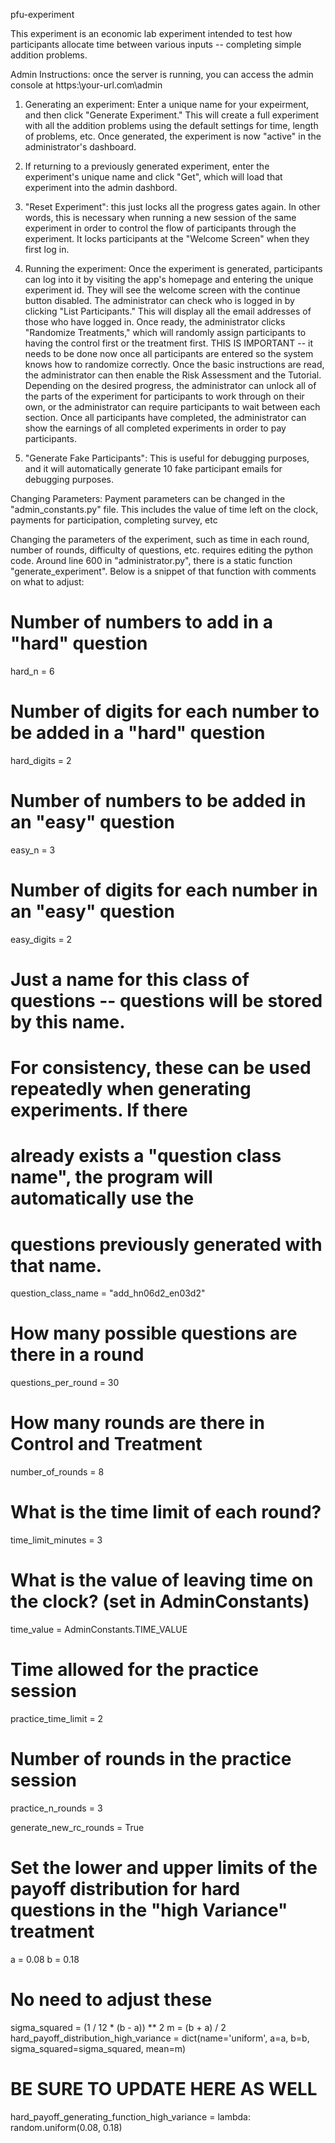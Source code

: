 pfu-experiment

This experiment is an economic lab experiment intended to test how participants allocate time between various inputs -- completing simple addition problems.

Admin Instructions:
once the server is running, you can access the admin console at https:\\your-url.com\admin

1. Generating an experiment: Enter a unique name for your expeirment, and then click "Generate Experiment." This will create a full experiment with all the addition problems using the default settings for time, length of problems, etc. Once generated, the experiment is now "active" in the administrator's dashboard.
2. If returning to a previously generated experiment, enter the experiment's unique name and click "Get", which will load that experiment into the admin dashbord.
3. "Reset Experiment": this just locks all the progress gates again. In other words, this is necessary when running a new session of the same experiment in order to control the flow of participants through the experiment. It locks participants at the "Welcome Screen" when they first log in.
4. Running the experiment:
     Once the experiment is generated, participants can log into it by visiting the app's homepage and entering the unique experiment id. They will see the welcome screen with the continue button disabled.
     The administrator can check who is logged in by clicking "List Participants." This will display all the email addresses of those who have logged in.
     Once ready, the administrator clicks "Randomize Treatments," which will randomly assign participants to having the control first or the treatment first. THIS IS IMPORTANT -- it needs to be done now once all participants are entered so the system knows how to randomize correctly.
     Once the basic instructions are read, the administrator can then enable the Risk Assessment and the Tutorial. Depending on the desired progress, the administrator can unlock all of the parts of the experiment for participants to work through on their own, or the administrator can require participants to wait between each section.
     Once all participants have completed, the administrator can show the earnings of all completed experiments in order to pay participants.

5. "Generate Fake Participants": This is useful for debugging purposes, and it will automatically generate 10 fake participant emails for debugging purposes.

Changing Parameters:
Payment parameters can be changed in the "admin_constants.py" file. This includes the value of time left on the clock, payments for participation, completing survey, etc

Changing the parameters of the experiment, such as time in each round, number of rounds, difficulty of questions, etc. requires editing the python code. Around line 600 in "administrator.py", there is a static function "generate_experiment". Below is a snippet of that function with comments on what to adjust:

 # Number of numbers to add in a "hard" question
   hard_n = 6
   # Number of digits for each number to be added in a "hard" question
   hard_digits = 2
   # Number of numbers to be added in an "easy" question
   easy_n = 3
   # Number of digits for each number in an "easy" question
   easy_digits = 2
            
   # Just a name for this class of questions -- questions will be stored by this name.
   # For consistency, these can be used repeatedly when generating experiments. If there
   # already exists a "question class name", the program will automatically use the
   # questions previously generated with that name.
   question_class_name = "add_hn06d2_en03d2"
   
   # How many possible questions are there in a round
   questions_per_round = 30
   # How many rounds are there in Control and Treatment
   number_of_rounds = 8
   # What is the time limit of each round?
   time_limit_minutes = 3
   # What is the value of leaving time on the clock? (set in AdminConstants)
   time_value = AdminConstants.TIME_VALUE

   # Time allowed for the practice session
   practice_time_limit = 2
   # Number of rounds in the practice session
   practice_n_rounds = 3
   
   generate_new_rc_rounds = True

   # Set the lower and upper limits of the payoff distribution for hard questions in the "high Variance" treatment
   a = 0.08
   b = 0.18

   # No need to adjust these
   sigma_squared = (1 / 12 * (b - a)) ** 2
   m = (b + a) / 2
   hard_payoff_distribution_high_variance = dict(name='uniform', a=a, b=b, sigma_squared=sigma_squared, mean=m)
            
   # BE SURE TO UPDATE HERE AS WELL
   hard_payoff_generating_function_high_variance = lambda: random.uniform(0.08, 0.18)
